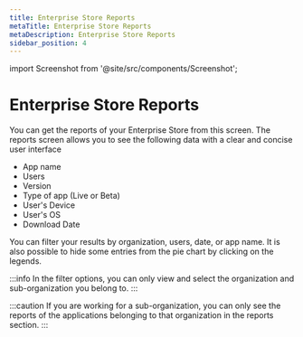 ```yaml
---
title: Enterprise Store Reports
metaTitle: Enterprise Store Reports
metaDescription: Enterprise Store Reports
sidebar_position: 4
---
```


import Screenshot from '@site/src/components/Screenshot';

# Enterprise Store Reports

You can get the reports of your Enterprise Store from this screen. The reports screen allows you to see the following data with a clear and concise user interface

- App name
- Users
- Version
- Type of app (Live or Beta)
- User's Device
- User's OS
- Download Date

You can filter your results by organization, users, date, or app name. It is also possible to hide some entries from the pie chart by clicking on the legends.

:::info
In the filter options, you can only view and select the organization and sub-organization you belong to.
:::

:::caution
If you are working for a sub-organization, you can only see the reports of the applications belonging to that organization in the reports section.
:::

<Screenshot url='https://cdn.appcircle.io/docs/assets/entstore-reports-new.png' />
